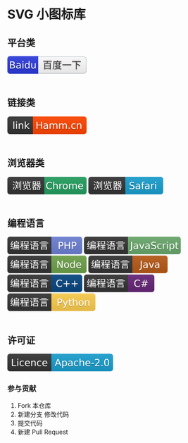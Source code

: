 # SVG 小图标库



<h2>平台类</h2>
<img src="svg/platform/baidu.svg">

<br>
<br>
<h2>链接类</h2>
<img src="svg/link/hamm.svg">

<br>
<br>
<h2>浏览器类</h2>
<img src="svg/browser/chrome.svg">
<img src="svg/browser/safari.svg">

<br>
<br>
<h2>编程语言</h2>
<img src="svg/code/php.svg">
<img src="svg/code/javascript.svg">
<img src="svg/code/node.svg">
<img src="svg/code/java.svg">
<img src="svg/code/cpp.svg">
<img src="svg/code/csharp.svg">
<img src="svg/code/python.svg">

<br>
<br>
<h2>许可证</h2>
<img src="svg/licence/apache-2.0.svg">

### 参与贡献

1. Fork 本仓库
2. 新建分支 修改代码
3. 提交代码
4. 新建 Pull Request

